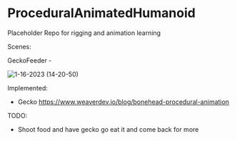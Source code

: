 # ProceduralAnimatedHumanoid

Placeholder Repo for rigging and animation learning

Scenes:

GeckoFeeder -


![1-16-2023 (14-20-50)](https://user-images.githubusercontent.com/122818242/212752399-0bb7c391-d517-4913-8c95-8d0df0c2aa75.gif)


Implemented:
* Gecko https://www.weaverdev.io/blog/bonehead-procedural-animation

TODO:
* Shoot food and have gecko go eat it and come back for more

